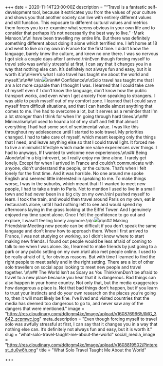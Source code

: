 +++
date = 2020-11-14T23:00:00Z
description = "“Travel is a fantastic self-development tool, because it extricates you from the values of your culture and shows you that another society can live with entirely different values and still function. This exposure to different cultural values and metrics them forces you to re-examine what seems obvious in your own life and to consider that perhaps it’s not necessarily the best way to live.” -Mark Manson.\n\nI have been travelling my entire life. But there was definitely something different about doing it alone which terrified me. I left home at 18 and went to live on my own in France for the first time. I didn’t know the language, barely knew the culture, and knew no one there. I was so nervous I got sick a couple days after I arrived.\n\nEven though forcing myself to travel solo was awfully stressful at first, I can say that it changes you in a way that nothing else can. It’s definitely not always fun and easy, but it is worth it.\n\nHere’s what I solo travel has taught me about the world and myself.\n\n## \n\n![](https://res.cloudinary.com/ddtcgm4kc/image/upload/v1608759487/AirBrush_20201223220044_wcivam.jpg)\n\n## Confidence\n\nSolo travel has taught me that I am a lot more capable than I thought I was. I learned that I could take care of myself even if I don’t know the language, don’t know how the public transport works, and even when I get anxiety from speaking to strangers. I was able to push myself out of my comfort zone. I learned that I could save myself from difficult situations, and that I can handle almost anything that comes to me. I've had to overcome a lot, but it serves as a reminder that I'm a lot stronger than I think for when I'm going through hard times.\n\n## Minimalism\n\nI used to hoard a lot of my stuff and felt that almost everything I had had some sort of sentimental value. I was like this throughout my adolescence until I started to solo travel. My priorities changed. I had to take care of myself, which meant keeping only the things that I need, and leave anything else so that I could travel light. It forced me to live a minimalist lifestyle which made me value experiences over things. I had to anyways, If I wanted to welcome new experiences.\n\n## Being Alone\n\nI’m a big introvert, so I really enjoy my time alone. I rarely get lonely. Except for when I arrived in France and couldn’t communicate with anyone, didn’t understand the people, or the culture. That’s when I felt lonely for the first time. And it was horrible. No one around me spoke English and seemed little interested in speaking to me. To make things worse, I was in the suburbs, which meant that if I wanted to meet new people, I had to take a train to Paris. Not to mention I used to live in a small town and had never been in a big city on my own.\n\nI pushed myself to learn. I took the train, and would then travel around Paris on my own, eat in restaurants alone, until I had nothing left to see and would spend my afternoons laying in the grass looking at the Eiffel Tower. And I genuinely enjoyed my time spent alone. Once I felt the confidence to go out and explore, I wasn’t feeling lonely anymore.\n\n![](https://res.cloudinary.com/ddtcgm4kc/image/upload/v1608759510/La_Rochelle_Center2015_021_wid4kw.jpg)\n\n## Making Friends\n\nMeeting new people can be difficult if you don’t speak the same language and don’t know how to approach them. When I first arrived to France, I was not studying or working, so I didn't know where to start making new friends. I found out people would be less afraid of coming to talk to me when I was alone. So, I learned to make friends by just going to a park or any public setting on my own.\n\nI also met people online. I used to be really afraid of it, for obvious reasons. But with time I learned to find the right people to meet safely and in the right setting. There are a lot of other solo travellers on social apps looking to meet new people and travel together. \n\n## The World Isn’t as Scary as You Think\n\nDon’t be afraid to travel to a new place because you hear that it is dangerous. Bad things can also happen in your home country. Not only that, but the media exaggerates how dangerous a place is. Not that bad things don’t happen, but if you learn to trust your instincts and do your own research on the places you’re going to, then it will most likely be fine. I've lived and visited countries that the media has deemed too dangerous to go to, and never saw any of the dangers that were mentioned."
image = "https://res.cloudinary.com/ddtcgm4kc/image/upload/v1608769665/IMG_3642_zcpmwc.jpg"
meta_description = "Even though forcing myself to travel solo was awfully stressful at first, I can say that it changes you in a way that nothing else can. It’s definitely not always fun and easy, but it is worth it."
slug = "what-solo-travel-taught-me-about-the-world"
social_media_image = "https://res.cloudinary.com/ddtcgm4kc/image/upload/v1608819502/Pinterest_du0w6h.png"
title = "What Solo Travel Taught Me About the World"

+++
